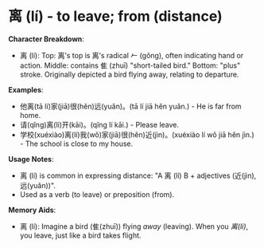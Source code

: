 # **离 (lí) - to leave; from (distance)**

**Character Breakdown**:  
- 离 (lí): Top: 离’s top is 离’s radical 𠂉 (gǒng), often indicating hand or action. Middle: contains 隹 (zhuī) "short-tailed bird." Bottom: "plus" stroke. Originally depicted a bird flying away, relating to departure.

**Examples**:  
- 他离(tā lí)家(jiā)很(hěn)远(yuǎn)。(tā lí jiā hěn yuǎn.) - He is far from home.  
- 请(qǐng)离(lí)开(kāi)。(qǐng lí kāi.) - Please leave.  
- 学校(xuéxiào)离(lí)我(wǒ)家(jiā)很(hěn)近(jìn)。(xuéxiào lí wǒ jiā hěn jìn.) - The school is close to my house.

**Usage Notes**:  
- 离 (lí) is common in expressing distance: "A 离 (lí) B + adjectives (近(jìn), 远(yuǎn))".  
- Used as a verb (to leave) or preposition (from).

**Memory Aids**:  
- 离 (lí): Imagine a bird (隹(zhuī)) flying *away* (leaving). When you *离(lí)*, you leave, just like a bird takes flight.